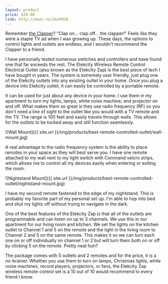 ```yaml
---
layout: product
price: $29.98
link: http://amzn.to/2mxPdS0
---
```


Remember [the Clapper](http://amzn.to/2nOoD7i)? "Clap on... clap off... the clapper!" Feels like they were a staple TV ad when I was growing up. These days, the options to control lights and outlets are endless, and I wouldn't recommend the Clapper to a friend.

I have personally tested numerous switches and controllers and have found one that far exceeds the rest. The Etekcity Wireless Remote Control Electrical Outlet (also known as the Etekcity Zap) is the best piece of tech I have bought in years. The system is extremely user friendly, just plug one of the Etekcity outlets into any existing outlet in your home. Once you plug a device into Etekcity outlet, it can easily be controlled by a portable remote.

It can be used for just about any device in your home. I use them in my apartment to turn my lights, lamps, white noise machine, and projector on and off. What makes them so great is they use radio frequency (RF) so you don't need a line of sight to the outlet like you would with a TV remote and the TV. The range is 100 feet and easily travels through walls. This allows for the outlets to be tucked away and still function seamlessly.

![Wall Mount]({{ site.url }}/img/products/best-remote-controlled-outlet/wall-mount.jpg)

A real advantage to the radio frequency system is the ability to place remotes in your space as they will best serve you. I have one remote attached to my wall next to my light switch with Command velcro strips, which allows me to control all my devices easily when entering or exiting the room.

<p></p>
![Nightstand Mount]({{ site.url }}/img/products/best-remote-controlled-outlet/nightstand-mount.jpg)

I have my second remote fastened to the edge of my nightstand. This is probably my favorite part of my personal set up. I'm able to hop into bed and shut my lights off without trying to navigate in the dark.

One of the best features of the Etekcity Zap is that all of the outlets are programmable and can listen on up to 3 channels. We use this in our apartment for our living room and kitchen. We set the lights on the kitchen outlet to Channel 1 and 5 on the remote and the light in the living room to Channel 2 and 5 on the same remote. This makes it so we can turn each one on or off individually on channel 1 or 2 but will turn them both on or off by clicking 5 on the remote. Pretty neat huh?

The package comes with 5 outlets and 2 remotes and for the price, it is a no-brainer. Whether you use them to turn on lamps, Christmas lights, white noise machines, record players, projectors, or fans, the Etekcity Zap wireless remote control set is a 10 out of 10 would recommend to every friend I know.
